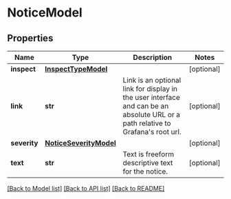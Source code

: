 # NoticeModel

## Properties
Name | Type | Description | Notes
------------ | ------------- | ------------- | -------------
**inspect** | [**InspectTypeModel**](InspectTypeModel.md) |  | [optional] 
**link** | **str** | Link is an optional link for display in the user interface and can be an absolute URL or a path relative to Grafana&#39;s root url. | [optional] 
**severity** | [**NoticeSeverityModel**](NoticeSeverityModel.md) |  | [optional] 
**text** | **str** | Text is freeform descriptive text for the notice. | [optional] 

[[Back to Model list]](../README.md#documentation-for-models) [[Back to API list]](../README.md#documentation-for-api-endpoints) [[Back to README]](../README.md)


